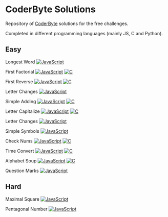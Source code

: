 # CoderByte Solutions

Repository of [CoderByte](https://www.coderbyte.com/) solutions for the free challenges.


Completed in different programming languages (mainly JS, C and Python).


## Easy
Longest Word [![JavaScript](https://img.shields.io/badge/JavaScript-solved-brightgreen.svg)](https://www.coderbyte.com/results/Samleo:Longest%20Word:JavaScript)

First Factorial [![JavaScript](https://img.shields.io/badge/JavaScript-solved-brightgreen.svg)](https://www.coderbyte.com/results/Samleo:First%20Factorial:JavaScript) [![C](https://img.shields.io/badge/C-solved-brightgreen.svg)](https://www.coderbyte.com/results/Samleo:First%20Factorial:C)

First Reverse [![JavaScript](https://img.shields.io/badge/JavaScript-solved-brightgreen.svg)](https://www.coderbyte.com/results/Samleo:First%20Reverse:JavaScript) [![C](https://img.shields.io/badge/C-solved-brightgreen.svg)](https://www.coderbyte.com/results/Samleo:First%20Reverse:C)

Letter Changes [![JavaScript](https://img.shields.io/badge/JavaScript-solved-brightgreen.svg)](https://www.coderbyte.com/results/Samleo:Letter%20Changes:JavaScript)

Simple Adding [![JavaScript](https://img.shields.io/badge/JavaScript-solved-brightgreen.svg)](https://www.coderbyte.com/results/Samleo:Simple%20Adding:JavaScript) [![C](https://img.shields.io/badge/C-solved-brightgreen.svg)](https://www.coderbyte.com/results/Samleo:Simple%20Adding:C)

Letter Capitalize [![JavaScript](https://img.shields.io/badge/JavaScript-solved-brightgreen.svg)](https://www.coderbyte.com/results/Samleo:Letter%20Capitalize:JavaScript) [![C](https://img.shields.io/badge/C-solved-brightgreen.svg)](https://www.coderbyte.com/results/Samleo:Letter%20Capitalize:C)

Letter Changes [![JavaScript](https://img.shields.io/badge/JavaScript-solved-brightgreen.svg)](https://www.coderbyte.com/results/Samleo:Letter%20Changes:JavaScript)

Simple Symbols [![JavaScript](https://img.shields.io/badge/JavaScript-solved-brightgreen.svg)](https://www.coderbyte.com/results/Samleo:Simple%20Symbols:JavaScript)

Check Nums [![JavaScript](https://img.shields.io/badge/JavaScript-solved-brightgreen.svg)](https://www.coderbyte.com/results/Samleo:Check%20Nums:JavaScript) [![C](https://img.shields.io/badge/C-solved-brightgreen.svg)](https://www.coderbyte.com/results/Samleo:Check%20Nums:C)

Time Convert [![JavaScript](https://img.shields.io/badge/JavaScript-solved-brightgreen.svg)](https://www.coderbyte.com/results/Samleo:Time%20Convert:JavaScript) [![C](https://img.shields.io/badge/C-solved-brightgreen.svg)](https://www.coderbyte.com/results/Samleo:Time%20Convert:C)

Alphabet Soup [![JavaScript](https://img.shields.io/badge/JavaScript-solved-brightgreen.svg)](https://www.coderbyte.com/results/Samleo:Alphabet%20Soup:JavaScript) [![C](https://img.shields.io/badge/C-solved-brightgreen.svg)](https://www.coderbyte.com/results/Samleo:Alphabet%20Soup:C)

Question Marks [![JavaScript](https://img.shields.io/badge/JavaScript-solved-brightgreen.svg)](https://www.coderbyte.com/results/Samleo:Question%20Marks:JavaScript)


## Hard
Maximal Square [![JavaScript](https://img.shields.io/badge/JavaScript-solved-brightgreen.svg)](https://www.coderbyte.com/results/Samleo:Maximal%20Square:JavaScript)

Pentagonal Number [![JavaScript](https://img.shields.io/badge/JavaScript-solved-brightgreen.svg)](https://www.coderbyte.com/results/Samleo:Pentagonal%20Number:JavaScript)

